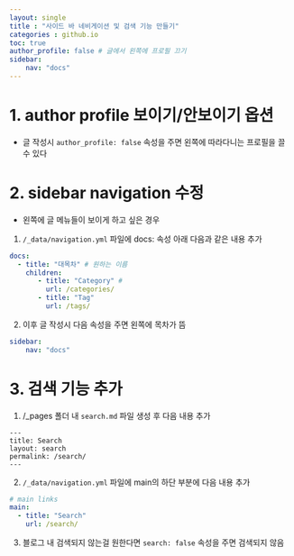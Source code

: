 ```yaml
---
layout: single
title : "사이드 바 네비게이션 및 검색 기능 만들기"
categories : github.io
toc: true
author_profile: false # 글에서 왼쪽에 프로필 끄기
sidebar: 
    nav: "docs"
---
```


# 1. author profile 보이기/안보이기 옵션
- 글 작성시 `author_profile: false` 속성을 주면 왼쪽에 따라다니는 프로필을 끌 수 있다   

# 2. sidebar navigation 수정
- 왼쪽에 글 메뉴들이 보이게 하고 싶은 경우
1. `/_data/navigation.yml` 파일에 docs: 속성 아래 다음과 같은 내용 추가
```yml
docs:
  - title: "대목차" # 원하는 이름
    children:
       - title: "Category" # 
         url: /categories/
       - title: "Tag"
         url: /tags/
```
2. 이후 글 작성시 다음 속성을 주면 왼쪽에 목차가 뜸
```yml
sidebar: 
    nav: "docs"
```

# 3. 검색 기능 추가
1. /_pages 폴더 내 `search.md` 파일 생성 후 다음 내용 추가
```
---
title: Search
layout: search
permalink: /search/
---
```
2. `/_data/navigation.yml` 파일에 main의 하단 부분에 다음 내용 추가
```yml
# main links
main:
  - title: "Search"
    url: /search/
```
3. 블로그 내 검색되지 않는걸 원한다면 `search: false` 속성을 주면 검색되지 않음